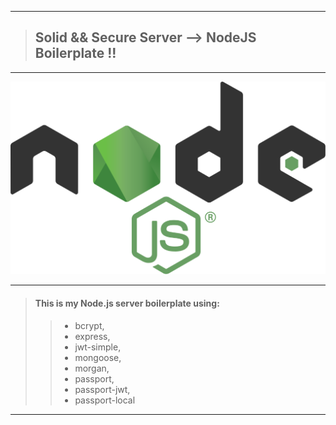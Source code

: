 ___
> ## Solid && Secure Server --> NodeJS Boilerplate !!
------ 
![alt text](https://github.com/BiggaHD/Solid_Secure_Server/blob/master/Node.js_logo.svg "NodeJS baby")

___
 > #### This is my Node.js server boilerplate using:
> > * bcrypt, 
> > * express, 
> > * jwt-simple,
> > * mongoose, 
> > * morgan,
> > * passport,
> > * passport-jwt,  
> > * passport-local
___
